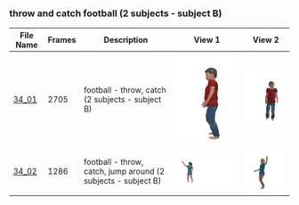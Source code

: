### throw and catch football (2 subjects - subject B)
|File Name|Frames|Description|View 1|View 2|
|-|-|-|-|-|
|[34_01](https://github.com/Shriinivas/cmubvh/raw/main/Sequence-030-034/34/Data/34_01.zip)|2705|football - throw, catch (2 subjects - subject B)|<img src="https://github.com/Shriinivas/cmubvhgifs/blob/main/Sequence-030-034/34/34_01_0.gif"/>|<img src="https://github.com/Shriinivas/cmubvhgifs/blob/main/Sequence-030-034/34/34_01_1.gif"/>|
|[34_02](https://github.com/Shriinivas/cmubvh/raw/main/Sequence-030-034/34/Data/34_02.zip)|1286|football - throw, catch, jump around (2 subjects - subject B)|<img src="https://github.com/Shriinivas/cmubvhgifs/blob/main/Sequence-030-034/34/34_02_0.gif"/>|<img src="https://github.com/Shriinivas/cmubvhgifs/blob/main/Sequence-030-034/34/34_02_1.gif"/>|
